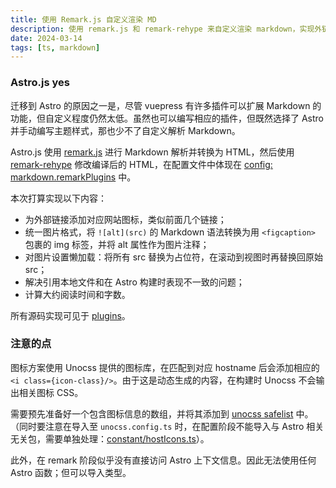 ```yaml
---
title: 使用 Remark.js 自定义渲染 MD
description: 使用 remark.js 和 remark-rehype 来自定义渲染 markdown，实现外链网站的图标、图片懒加载、阅读时间等
date: 2024-03-14
tags: [ts, markdown]
---
```


### Astro.js yes

迁移到 Astro 的原因之一是，尽管 vuepress 有许多插件可以扩展 Markdown 的功能，但自定义程度仍然太低。虽然也可以编写相应的插件，但既然选择了 Astro 并手动编写主题样式，那也少不了自定义解析 Markdown。

Astro.js 使用 [remark.js] 进行 Markdown 解析并转换为 HTML，然后使用 [remark-rehype] 修改编译后的 HTML，在配置文件中体现在 [config: markdown.remarkPlugins] 中。

本次打算实现以下内容：

- 为外部链接添加对应网站图标，类似前面几个链接；
- 统一图片格式，将 `![alt](src)` 的 Markdown 语法转换为用 `<figcaption>` 包裹的 img 标签，并将 alt 属性作为图片注释；
- 对图片设置懒加载：将所有 src 替换为占位符，在滚动到视图时再替换回原始 src；
- 解决引用本地文件和在 Astro 构建时表现不一致的问题；
- 计算大约阅读时间和字数。

所有源码实现可见于 [plugins]。

### 注意的点

图标方案使用 Unocss 提供的图标库，在匹配到对应 hostname 后会添加相应的 `<i class={icon-class}/>`。由于这是动态生成的内容，在构建时 Unocss 不会输出相关图标 CSS。

需要预先准备好一个包含图标信息的数组，并将其添加到 [unocss safelist] 中。（同时要注意在导入至 `unocss.config.ts` 时，在配置阶段不能导入与 Astro 相关无关包，需要单独处理：[constant/hostIcons.ts]）。

此外，在 remark 阶段似乎没有直接访问 Astro 上下文信息。因此无法使用任何 Astro 函数；但可以导入类型。

[remark.js]: https://github.com/remarkjs/
[remark-rehype]: https://github.com/remarkjs/remark-rehype
[config: markdown.remarkPlugins]: https://docs.astro.build/zh-cn/reference/configuration-reference/#markdownremarkplugins
[plugins]: https://github.com/Chilfish/chilfish.top/tree/e420f60/src/plugins
[unocss safelist]: https://unocss.dev/guide/extracting#safelist
[constant/hostIcons.ts]: https://github.com/Chilfish/chilfish.top/tree/e420f60/src/constant/hostIcons.ts
